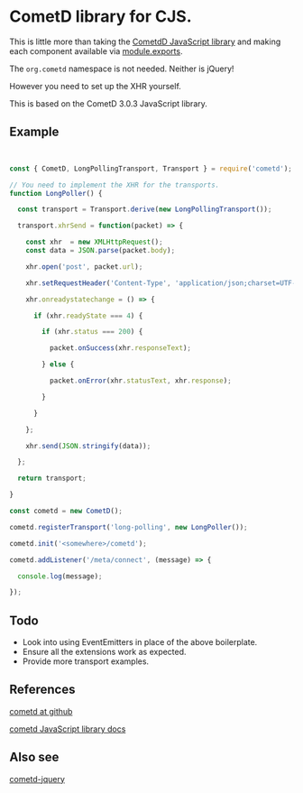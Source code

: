 # CometD library for CJS.

This is little more than taking the [CometdD JavaScript library](https://github.com/cometd/cometd) and making each component available via [module.exports](http://nodejs.org/docs/latest/api/modules.html#modules_module_exports).

The `org.cometd` namespace is not needed. Neither is jQuery!

However you need to set up the XHR yourself.

This is based on the CometD 3.0.3 JavaScript library.

## Example

```javascript


const { CometD, LongPollingTransport, Transport } = require('cometd');

// You need to implement the XHR for the transports.
function LongPoller() {

  const transport = Transport.derive(new LongPollingTransport());

  transport.xhrSend = function(packet) => {

    const xhr  = new XMLHttpRequest();
    const data = JSON.parse(packet.body);

    xhr.open('post', packet.url);

    xhr.setRequestHeader('Content-Type', 'application/json;charset=UTF-8');

    xhr.onreadystatechange = () => {

      if (xhr.readyState === 4) {

        if (xhr.status === 200) {

          packet.onSuccess(xhr.responseText);

        } else {

          packet.onError(xhr.statusText, xhr.response);

        }

      }

    };

    xhr.send(JSON.stringify(data));

  };

  return transport;

}

const cometd = new CometD();

cometd.registerTransport('long-polling', new LongPoller());

cometd.init('<somewhere>/cometd');

cometd.addListener('/meta/connect', (message) => {

  console.log(message);

});

```

## Todo

- Look into using EventEmitters in place of the above boilerplate.
- Ensure all the extensions work as expected.
- Provide more transport examples.

## References

[cometd at github](https://github.com/cometd/cometd)

[cometd JavaScript library docs](http://docs.cometd.org/3/reference/#_javascript)

## Also see

[cometd-jquery](https://github.com/wilmoore/cometd-jquery)
